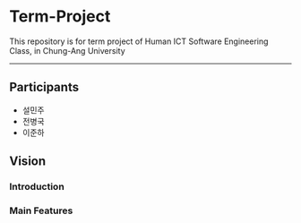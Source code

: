 # Term-Project
This repository is for term project of Human ICT Software Engineering Class, in Chung-Ang University
***
## Participants
* 설민주
* 전병국
* 이준하

## Vision
### Introduction
### Main Features
